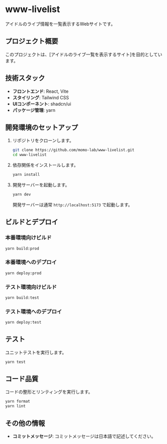 # www-livelist

アイドルのライブ情報を一覧表示するWebサイトです。

## プロジェクト概要

このプロジェクトは、[アイドルのライブ一覧を表示するサイト]を目的としています。

## 技術スタック

- **フロントエンド**: React, Vite
- **スタイリング**: Tailwind CSS
- **UIコンポーネント**: shadcn/ui
- **パッケージ管理**: yarn

## 開発環境のセットアップ

1.  リポジトリをクローンします。
    ```bash
    git clone https://github.com/momo-lab/www-livelist.git
    cd www-livelist
    ```
2.  依存関係をインストールします。
    ```bash
    yarn install
    ```
3.  開発サーバーを起動します。
    ```bash
    yarn dev
    ```
    開発サーバーは通常 `http://localhost:5173` で起動します。

## ビルドとデプロイ

### 本番環境向けビルド

```bash
yarn build:prod
```

### 本番環境へのデプロイ

```bash
yarn deploy:prod
```

### テスト環境向けビルド

```bash
yarn build:test
```

### テスト環境へのデプロイ

```bash
yarn deploy:test
```

## テスト

ユニットテストを実行します。

```bash
yarn test
```

## コード品質

コードの整形とリンティングを実行します。

```bash
yarn format
yarn lint
```

## その他の情報

- **コミットメッセージ**: コミットメッセージは日本語で記述してください。
